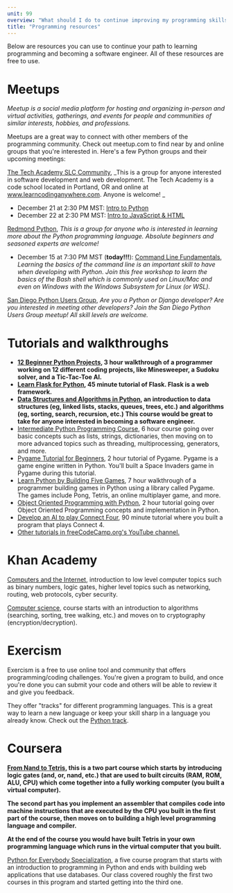 ```yaml
---
unit: 99
overview: "What should I do to continue improving my programming skills?"
title: "Programming resources"
---
```


Below are resources you can use to continue your path to learning programming and becoming a software engineer. All of these resources are free to use.

# Meetups

_Meetup is a social media platform for hosting and organizing in-person and virtual activities, gatherings, and events for people and communities of similar interests, hobbies, and professions._

Meetups are a great way to connect with other members of the programming community. Check out meetup.com to find near by and online groups that you're interested in. Here's a few Python groups and their upcoming meetings:

[The Tech Academy SLC Community](https://www.meetup.com/techacademyslc/), _This is a group for anyone interested in software development and web development. The Tech Academy is a code school located in Portland, OR and online at www.learncodinganywhere.com. Anyone is welcome! _
- December 21 at 2:30 PM MST: [Intro to Python](https://www.meetup.com/techacademyslc/events/290067843/)
- December 22 at 2:30 PM MST: [Intro to JavaScript & HTML](https://www.meetup.com/techacademyslc/events/290068297/)

[Redmond Python](https://www.meetup.com/redmond-python-user-group/), _This is a group for anyone who is interested in learning more about the Python programming language. Absolute beginners and seasoned experts are welcome!_
- December 15 at 7:30 PM MST (**today!!!**): [Command Line Fundamentals](https://www.meetup.com/redmond-python-user-group/events/290302690/), _Learning the basics of the command line is an important skill to have when developing with Python. Join this free workshop to learn the basics of the Bash shell which is commonly used on Linux/Mac and even on Windows with the Windows Subsystem for Linux (or WSL)._

[San Diego Python Users Group](https://www.meetup.com/pythonsd/), _Are you a Python or Django developer? Are you interested in meeting other developers? Join the San Diego Python Users Group meetup! All skill levels are welcome._

# Tutorials and walkthroughs

- **[12 Beginner Python Projects](https://www.youtube.com/watch?v=8ext9G7xspg), 3 hour walkthrough of a programmer working on 12 different coding projects, like Minesweeper, a Sudoku solver, and a Tic-Tac-Toe AI.**
- **[Learn Flask for Python](https://www.youtube.com/watch?v=Z1RJmh_OqeA), 45 minute tutorial of Flask. Flask is a web framework.**
- **[Data Structures and Algorithms in Python](https://www.youtube.com/watch?v=pkYVOmU3MgA), an introduction to data structures (eg, linked lists, stacks, queues, trees, etc.) and algorithms (eg, sorting, search, recursion, etc.) This course would be great to take for anyone interested in becoming a software engineer.**
- [Intermediate Python Programming Course](https://www.youtube.com/watch?v=HGOBQPFzWKo), 6 hour course going over basic concepts such as lists, strings, dictionaries, then moving on to more advanced topics such as threading, multiprocessing, generators, and more.
- [Pygame Tutorial for Beginners](https://www.youtube.com/watch?v=FfWpgLFMI7w), 2 hour tutorial of Pygame. Pygame is a game engine written in Python. You'll built a Space Invaders game in Pygame during this tutorial.
- [Learn Python by Building Five Games](https://www.youtube.com/watch?v=XGf2GcyHPhc), 7 hour walkthrough of a programmer building games in Python using a library called Pygame. The games include Pong, Tetris, an online multiplayer game, and more.
- [Object Oriented Programming with Python](https://www.youtube.com/watch?v=Ej_02ICOIgs), 2 hour tutorial going over Object Oriented Programming concepts and implementation in Python.
- [Develop an AI to play Connect Four](https://www.youtube.com/watch?v=8392NJjj8s0), 90 minute tutorial where you built a program that plays Connect 4.
- [Other tutorials in freeCodeCamp.org's YouTube channel.](https://www.youtube.com/@freecodecamp/search?query=python)

# Khan Academy

[Computers and the Internet](https://www.khanacademy.org/computing/computers-and-internet), introduction to low level computer topics such as binary numbers, logic gates, higher level topics such as networking, routing, web protocols, cyber security.

[Computer science](https://www.khanacademy.org/computing/computer-science), course starts with an introduction to algorithms (searching, sorting, tree walking, etc.) and moves on to cryptography (encryption/decryption).

# Exercism

Exercism is a free to use online tool and community that offers programming/coding challenges. You're given a program to build, and once you're done you can submit your code and others will be able to review it and give you feedback.

They offer "tracks" for different programming languages. This is a great way to learn a new language or keep your skill sharp in a language you already know. Check out the [Python track](https://exercism.org/tracks/python/).

# Coursera

**[From Nand to Tetris](https://www.coursera.org/learn/build-a-computer), this is a two part course which starts by introducing logic gates (and, or, nand, etc.) that are used to built circuits (RAM, ROM, ALU, CPU) which come together into a fully working computer (you built a virtual computer).**

**The second part has you implement an assembler that compiles code into machine instructions that are executed by the CPU you built in the first part of the course, then moves on to building a high level programming language and compiler.**

**At the end of the course you would have built Tetris in your own programming language which runs in the virtual computer that you built.**

[Python for Everybody Specialization](https://www.coursera.org/specializations/python), a five course program that starts with an introduction to programming in Python and ends with building web applications that use databases. Our class covered roughly the first two courses in this program and started getting into the third one.
